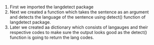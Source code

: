 1. First we imported the langdetect package
2. Next we created a function which takes the sentence as an argument and detects the language of the sentence using detect() function of langdetect package.
3. Later we created aa dictionary which consists of langauges and their respective codes to make sure the output looks good as the detect() function is going to 
   return the lang codes.


